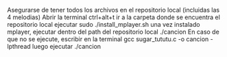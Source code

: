 Asegurarse de tener todos los archivos en el repositorio local (incluidas las 4 melodias)
Abrir la terminal ctrl+alt+t
ir a la carpeta donde se encuentra el repositorio local
ejecutar sudo ./install_mplayer.sh
una vez instalado mplayer, ejecutar dentro del path del repositorio local ./cancion
En caso de que no se ejecute, escribir en la terminal gcc sugar_tututu.c -o cancion -lpthread
luego ejecutar  ./cancion
